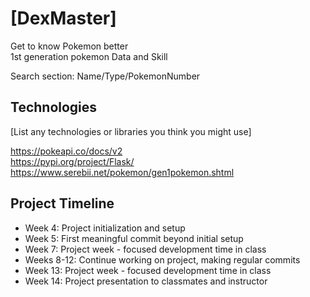 # [DexMaster]

Get to know Pokemon better  
1st generation pokemon Data and Skill

Search section: Name/Type/PokemonNumber

## Technologies
[List any technologies or libraries you think you might use]

https://pokeapi.co/docs/v2  
https://pypi.org/project/Flask/  
https://www.serebii.net/pokemon/gen1pokemon.shtml


## Project Timeline
- Week 4: Project initialization and setup
- Week 5: First meaningful commit beyond initial setup
- Week 7: Project week - focused development time in class
- Weeks 8-12: Continue working on project, making regular commits
- Week 13: Project week - focused development time in class
- Week 14: Project presentation to classmates and instructor